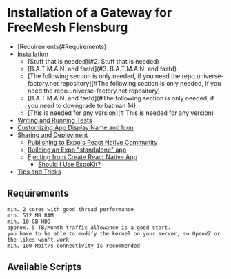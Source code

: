 # Installation of a Gateway for FreeMesh Flensburg

* [Requirements(#Requirements)
* [Installation](#Instalation)
  * [Stuff that is needed](#2. Stuff that is needed)
  * [B.A.T.M.A.N. and fastd](#3. B.A.T.M.A.N. and fastd)
  *  [The following section is only needed, if you need the repo.universe-factory.net repository](#The following section is only needed, if you need the repo.universe-factory.net repository)
  *  [B.A.T.M.A.N. and fastd](#The following section is only needed, if you need to downgrade to batman 14)
  * [This is needed for any version](# This is needed for any version)
* [Writing and Running Tests](#writing-and-running-tests)
* [Customizing App Display Name and Icon](#customizing-app-display-name-and-icon)
* [Sharing and Deployment](#sharing-and-deployment)
  * [Publishing to Expo's React Native Community](#publishing-to-expos-react-native-community)
  * [Building an Expo "standalone" app](#building-an-expo-standalone-app)
  * [Ejecting from Create React Native App](#ejecting-from-create-react-native-app)
    * [Should I Use ExpoKit?](#should-i-use-expokit)
* [Tips and Tricks](#tips-and-tricks)


## Requirements

    min. 2 cores with good thread performance
    min. 512 MB RAM
    min. 10 GB HDD
    approx. 5 TB/Month traffic allowance is a good start.
    you have to be able to modify the kernel on your server, so OpenVZ or the likes won't work
    min. 100 Mbit/s connectivity is recommended
    

## Available Scripts
